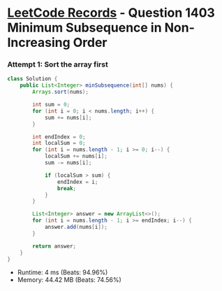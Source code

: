 # [LeetCode Records](../../README.md) - Question 1403 Minimum Subsequence in Non-Increasing Order

### Attempt 1: Sort the array first
```java
class Solution {
    public List<Integer> minSubsequence(int[] nums) {
        Arrays.sort(nums);

        int sum = 0;
        for (int i = 0; i < nums.length; i++) {
            sum += nums[i];
        }

        int endIndex = 0;
        int localSum = 0;
        for (int i = nums.length - 1; i >= 0; i--) {
            localSum += nums[i];
            sum -= nums[i];

            if (localSum > sum) {
                endIndex = i;
                break;
            }
        }

        List<Integer> answer = new ArrayList<>();
        for (int i = nums.length - 1; i >= endIndex; i--) {
            answer.add(nums[i]);
        }

        return answer;
    }
}
```
- Runtime: 4 ms (Beats: 94.96%)
- Memory: 44.42 MB (Beats: 74.56%)

<br>
